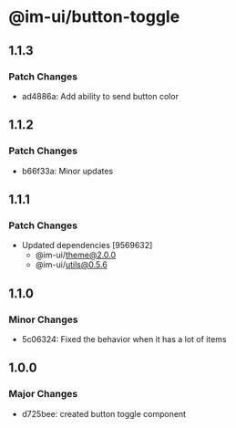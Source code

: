 # @im-ui/button-toggle

## 1.1.3

### Patch Changes

- ad4886a: Add ability to send button color

## 1.1.2

### Patch Changes

- b66f33a: Minor updates

## 1.1.1

### Patch Changes

- Updated dependencies [9569632]
  - @im-ui/theme@2.0.0
  - @im-ui/utils@0.5.6

## 1.1.0

### Minor Changes

- 5c06324: Fixed the behavior when it has a lot of items

## 1.0.0

### Major Changes

- d725bee: created button toggle component
